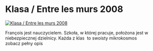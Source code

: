 Klasa / Entre les murs 2008 
=============
[![Klasa / Entre les murs 2008 ](http://vidos.pl/images/player.gif)](http://vidos.pl/klasa-entre-les-murs-2008)

 François jest nauczycielem. Szkoła, w której pracuje, położona jest w niebezpiecznej dzielnicy. Każda z klas  to swoisty mikrokosmos zobacz pełny opis
